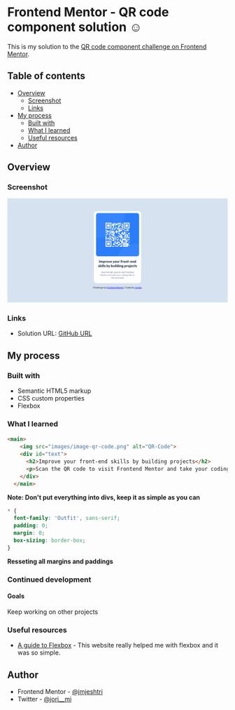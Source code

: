 # Frontend Mentor - QR code component solution :relaxed:

This is my solution to the [QR code component challenge on Frontend Mentor](https://www.frontendmentor.io/challenges/qr-code-component-iux_sIO_H). 

## Table of contents

- [Overview](#overview)
  - [Screenshot](#screenshot)
  - [Links](#links)
- [My process](#my-process)
  - [Built with](#built-with)
  - [What I learned](#what-i-learned)
  - [Useful resources](#useful-resources)
- [Author](#author)

## Overview

### Screenshot

![Screenshot-desktop](./images/screenshot-desktop-1.png)

### Links

- Solution URL: [GitHub URL](https://github.com/jmjeshtri/FrontendMentor/tree/main/newbie-challenges/html-css/qr-code-component-main)

## My process

### Built with

- Semantic HTML5 markup
- CSS custom properties
- Flexbox

### What I learned

```html
<main>
    <img src="images/image-qr-code.png" alt="QR-Code">
    <div id="text">
      <h2>Improve your front-end skills by building projects</h2>
      <p>Scan the QR code to visit Frontend Mentor and take your coding skills to the next level</p>
    </div>
  </main>
```
**Note: Don't put everything into divs, keep it as simple as you can**

```css
* {
  font-family: 'Outfit', sans-serif;
  padding: 0;
  margin: 0;
  box-sizing: border-box;
}
```
**Resseting all margins and paddings**

### Continued development

#### Goals 

Keep working on other projects

### Useful resources

- [A guide to Flexbox](https://css-tricks.com/snippets/css/a-guide-to-flexbox/) - This website really helped me with flexbox and it was so simple.

## Author

- Frontend Mentor - [@jmjeshtri](https://www.frontendmentor.io/profile/jmjeshtri)
- Twitter - [@jori__mi](https://www.twitter.com/jori__mi)